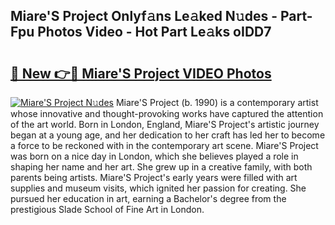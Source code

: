 ## Miare'S Project Onlyf𝚊ns Le𝚊ked N𝚞des - Part-Fpu Photos Video - Hot Part Le𝚊ks oIDD7

# <h2><a href="http://ac32864.deff.icu/?id=Miare%27S+Project">🔗 New 👉🔴 Miare'S Project VIDEO Photos</a></h2>

[![Miare'S Project N𝚞des](https://i.imgur.com/rIISA9y.gif)](http://ac32864.deff.icu/?id=Miare%27S+Project)
Miare'S Project (b. 1990) is a contemporary artist whose innovative and thought-provoking works have captured the attention of the art world. Born in London, England, Miare'S Project's artistic journey began at a young age, and her dedication to her craft has led her to become a force to be reckoned with in the contemporary art scene. Miare'S Project was born on a nice day in London, which she believes played a role in shaping her name and her art. She grew up in a creative family, with both parents being artists. Miare'S Project's early years were filled with art supplies and museum visits, which ignited her passion for creating. She pursued her education in art, earning a Bachelor's degree from the prestigious Slade School of Fine Art in London.
